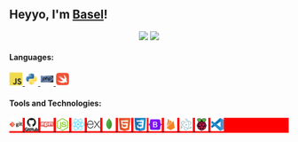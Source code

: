 ## Heyyo, I'm <a href="">Basel</a>!

<div align="center">

[![](https://img.shields.io/badge/Discord-7289DA?style=for-the-badge&logo=discord&logoColor=white)](https://discord.com/users/434431672591581225) [![](https://img.shields.io/badge/LinkedIn-0077B5?style=for-the-badge&logo=linkedin&logoColor=white)](https://www.linkedin.com/in/alanaziibasel/)
</div>


#### Languages:
<p align="left"> 
    <a href="https://www.javascript.com/" target="_blank"> 
        <img src="https://github.com/devicons/devicon/blob/master/icons/javascript/javascript-original.svg" alt="JavaScript" width="24" height="24"/>
    </a> 
    <a href="https://www.python.org/" target="_blank"> 
        <img src="https://github.com/devicons/devicon/blob/master/icons/python/python-original.svg" alt="Python" width="24" height="24"/>
    </a> 
    <a href="https://www.php.net/" target="_blank"> 
        <img src="https://github.com/devicons/devicon/blob/master/icons/php/php-original.svg" alt="PHP" width="24" height="24"/>
    </a> 
    <a href="https://www.swift.org/" target="_blank"> 
        <img src="https://github.com/devicons/devicon/blob/master/icons/swift/swift-original.svg" alt="VSCode" width="24" height="24"/>
    </a> 
</p>

#### Tools and Technologies:

<p align="left" style="background-color: red;">
    <a href=" " target="_blank"> 
        <img src="https://github.com/devicons/devicon/blob/master/icons/git/git-original-wordmark.svg" alt="git" width="24" height="24"/>
    </a> 
    <a href=" " target="_blank"> 
        <img src="https://github.com/devicons/devicon/blob/master/icons/github/github-original-wordmark.svg" alt="github" width="24" height="24"/>
    </a> 
    <a href=" " target="_blank"> 
        <img src="https://github.com/devicons/devicon/blob/master/icons/npm/npm-original-wordmark.svg" alt="NPM" width="24" height="24"/>
    </a> 
    <a href="https://nodejs.org/en/" target="_blank"> 
        <img src="https://github.com/devicons/devicon/blob/master/icons/nodejs/nodejs-original.svg" alt="NodeJS" width="24" height="24"/>
    </a> 
    <a href=" " target="_blank"> 
        <img src="https://github.com/devicons/devicon/blob/master/icons/react/react-original.svg" alt="ReactJS" width="24" height="24"/>
    </a> 
    <a href=" " target="_blank"> 
        <img src="https://github.com/devicons/devicon/blob/master/icons/express/express-original.svg" alt="Express" width="24" height="24"/>
    </a> 
    <a href=" " target="_blank"> 
        <img src="https://github.com/devicons/devicon/blob/master/icons/mongodb/mongodb-original.svg" alt="MongooDB" width="24" height="24"/>
    </a> 
    <a href=" " target="_blank"> 
        <img src="https://github.com/devicons/devicon/blob/master/icons/html5/html5-original.svg" alt="HTML5" width="24" height="24"/>
    </a> 
    <a href=" " target="_blank"> 
        <img src="https://github.com/devicons/devicon/blob/master/icons/css3/css3-original.svg" alt="CSS3" width="24" height="24"/>
    </a> 
    <a href=" " target="_blank"> 
        <img src="https://github.com/devicons/devicon/blob/master/icons/bootstrap/bootstrap-original.svg" alt="Bootstrap" width="24" height="24"/>
    </a> 
    <a href=" " target="_blank"> 
        <img src="https://github.com/devicons/devicon/blob/master/icons/firebase/firebase-plain.svg" alt="Firebase" width="24" height="24"/>
    </a> 
    <a href=" " target="_blank"> 
        <img src="https://github.com/devicons/devicon/blob/master/icons/electron/electron-original.svg" alt="electron" width="24" height="24"/>
    </a> 
    <a href=" " target="_blank"> 
        <img src="https://github.com/devicons/devicon/blob/master/icons/raspberrypi/raspberrypi-original.svg" alt="RaspberryPI" width="24" height="24"/>
    </a> 
    <a href="https://code.visualstudio.com/" target="_blank"> 
        <img src="https://github.com/devicons/devicon/blob/master/icons/vscode/vscode-original.svg" alt="VSCode" width="24" height="24"/>
    </a> 
</p>


<!--
    <a href=" " target="_blank"> 
        <img src=" " alt="VSCode" width="20" height="20"/>
    </a> 
     -->
